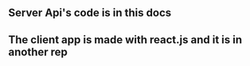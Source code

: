 ## Server Api's code is in this docs

## The client app is made with react.js and it is in another rep
